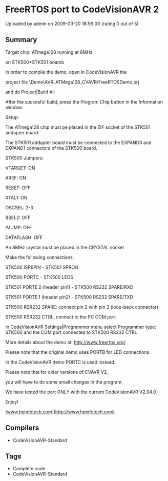 # FreeRTOS port to CodeVisionAVR 2

Uploaded by admin on 2009-03-20 18:56:00 (rating 0 out of 5)

## Summary

Target chip: ATmega128 running at 8MHz  

on STK500+STK501 boards


In order to compile the demo, open in CodeVisionAVR the  

project file \Demo\AVR\_ATMega128\_CVAVR\FreeRTOSDemo.prj  

and do Project|Build All  

After the succesful build, press the Program Chip button in the Information window.


Setup:


The ATmega128 chip must pe placed in the ZIF socket of the STK501 addapter board.  

The STK501 addapter board must be connected to the EXPAND0 and EXPAND1 connectors of the STK500 board.


STK500 Jumpers:  

 VTARGET: ON  

 AREF: ON  

 RESET: OFF  

 XTAL1: ON  

 OSCSEL: 2-3  

 BSEL2: OFF  

 PJUMP: OFF  

 DATAFLASH: OFF


An 8MHz crystal must be placed in the CRYSTAL socket


Make the following connections:  

STK500 ISP6PIN - STK501 SPROG  

STK500 PORTC - STK500 LEDS  

STK501 PORTE.0 (header pin1) - STK500 RS232 SPARE/RXD  

STK501 PORTE.1 (header pin2) - STK500 RS232 SPARE/TXD


STK500 RSR232 SPARE: connect pin 2 with pin 3 (loop-back connector)


STK500 RSR232 CTRL: connect to the PC COM port


In CodeVisionAVR Settings|Programmer menu select Programmer type: STK500 and the COM port connected to STK500 RS232 CTRL 


More details about the demo at: <http://www.freertos.org/>  

Please note that the original demo uses PORTB for LED connections.  

In the CodeVisionAVR demo PORTC is used instead.


Please note that for older versions of CVAVR V2,  

you will have to do some small changes in the program.  

We have tested the port ONLY with the current CodeVisionAVR V2.04.0


Enjoy!


[www.hpinfotech.com](http://www.hpinfotech.com)

## Compilers

- CodeVisionAVR-Standard

## Tags

- Complete code
- CodeVisionAVR-Standard
